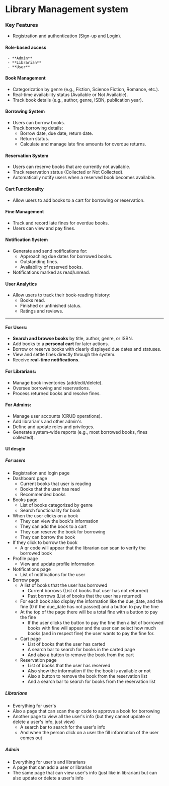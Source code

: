 # Library Management system

### Key Features



- Registration and authentication (Sign-up and Login).


#### **Role-based access**
     - **Admin**
     - **Librarian**
     - **User**

#### **Book Management**
   - Categorization by genre (e.g., Fiction, Science Fiction, Romance, etc.).
   - Real-time availability status (Available or Not Available).
   - Track book details (e.g., author, genre, ISBN, publication year).

#### **Borrowing System**
   - Users can borrow books.
   - Track borrowing details:
     - Borrow date, due date, return date.
     - Return status.
     - Calculate and manage late fine amounts for overdue returns.

#### **Reservation System**
   - Users can reserve books that are currently not available.
   - Track reservation status (Collected or Not Collected).
   - Automatically notify users when a reserved book becomes available.

#### **Cart Functionality**
   - Allow users to add books to a cart for borrowing or reservation.

#### **Fine Management**
   - Track and record late fines for overdue books.
   - Users can view and pay fines.

#### **Notification System**
   - Generate and send notifications for:
     - Approaching due dates for borrowed books.
     - Outstanding fines.
     - Availability of reserved books.
   - Notifications marked as read/unread.

#### **User Analytics**
   - Allow users to track their book-reading history:
     - Books read.
     - Finished or unfinished status.
     - Ratings and reviews.

---

#### For Users:
- **Search and browse books** by title, author, genre, or ISBN.
- Add books to a **personal cart** for later actions.
- Borrow or reserve books with clearly displayed due dates and statuses.
- View and settle fines directly through the system.
- Receive **real-time notifications**.

#### For Librarians:
- Manage book inventories (add/edit/delete).
- Oversee borrowing and reservations.
- Process returned books and resolve fines.

#### For Admins:
- Manage user accounts (CRUD operations).
- Add librarian's and other admin's
- Define and update roles and privileges.
- Generate system-wide reports (e.g., most borrowed books, fines collected).



#### UI desgin 
##### For users
- Registration and login page
- Dashboard page
  - Current books that user is reading
  - Books that the user has read
  - Recommended books
- Books page
  - List of books categorized by genre
  - Search functionality for book
- When the user clicks on a book
  - They can view the book's information
  - They can add the book to a cart
  - They can reserve the book for borrowing
  - They can borrow the book
- If they click to borrow the book
  - A qr code will appear that the librarian can scan to verify the borrowed book
- Profile page
  - View and update profile information
- Notifications page
  - List of notifications for the user
- Borrow page
  - A list of books that the user has borrowed
    - Current borrows (List of books that user has not returned)
    - Past borrows (List of books that the user has returned)
  - For each book also display the information like the due_date, and the fine (0 if the due_date has not passed) and a button to pay the fine
  - At the top of the page there will be a total fine with a button to pay the fine
    - If the user clicks the button to pay the fine then a list of borrowed books with fine will appear and the user can select how much books (and in respect fine) the user wants to pay the fine for.
  - Cart page
    - List of books that the user has carted 
    - A search bar to search for books in the carted page
    - And also a button to remove the book from the cart
  - Reservation page
    - List of books that the user has reserved
    - Also show the information if the the book is available or not
    - Also a button to remove the book from the reservation list
    - And a search bar to search for books from the reservation list
##### Librarians
- Everything for user's
- Also a page that can scan the qr code to approve a book for borrowing
- Another page to view all the user's info (but they cannot update or delete a user's info, just view)
  - A search bar to search for the user's info
  - And when the person click on a user the fill information of the user comes out
##### Admin
- Everything for user's and librarians
- A page that can add a user or librarian
- The same page that can view user's info (just like in librarian) but can also update or delete a user's info